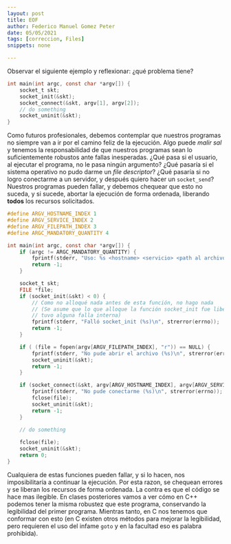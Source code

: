 ```yaml
---
layout: post
title: EOF
author: Federico Manuel Gomez Peter
date: 05/05/2021
tags: [correccion, Files]
snippets: none

---
```


Observar el siguiente ejemplo y reflexionar: ¿qué problema tiene?

```c
int main(int argc, const char *argv[]) {
	socket_t skt;
	socket_init(&skt);
	socket_connect(&skt, argv[1], argv[2]);
	// do something
	socket_uninit(&skt);
}
```

Como futuros profesionales, debemos contemplar que nuestros programas no siempre van a ir
por el camino feliz de la ejecución. Algo puede _malir sal_ y tenemos la responsabilidad
de que nuestros programas sean lo suficientemente robustos ante fallas inesperadas. 
¿Qué pasa si el usuario, al ejecutar el programa, no le pasa ningún argumento? 
¿Qué pasaría si el sistema operativo no pudo darme un _file descriptor_?
¿Qué pasaría si no logro conectarme a un servidor, y después quiero hacer
un `socket_send`? Nuestros programas pueden fallar, y debemos chequear que esto no suceda, 
y si sucede, abortar la ejecución de forma ordenada, liberando **todos** los recursos solicitados.

```c
#define ARGV_HOSTNAME_INDEX 1
#define ARGV_SERVICE_INDEX 2
#define ARGV_FILEPATH_INDEX 3
#define ARGC_MANDATORY_QUANTITY 4

int main(int argc, const char *argv[]) {
	if (argc != ARGC_MANDATORY_QUANTITY) {
		fprintf(stderr, "Uso: %s <hostname> <servicio> <path al archivo>\n", argv[0]);
		return -1;
	}

	socket_t skt;
	FILE *file;
	if (socket_init(&skt) < 0) {
		// Como no alloqué nada antes de esta función, no hago nada
		// (Se asume que lo que alloque la función socket_init fue liberado si
		// tuvo alguna falla interna)
		fprintf(stderr, "Falló socket_init (%s)\n", strerror(errno));
		return -1;
	}

	if ( (file = fopen(argv[ARGV_FILEPATH_INDEX], "r")) == NULL) {
		fprintf(stderr, "No pude abrir el archivo (%s)\n", strerror(errno));
		socket_uninit(&skt);
		return -1;
	}

	if (socket_connect(&skt, argv[ARGV_HOSTNAME_INDEX], argv[ARGV_SERVICE_INDEX]) < 0) {
		fprintf(stderr, "No pude conectarme (%s)\n", strerror(errno));
		fclose(file);
		socket_uninit(&skt);
		return -1;
	}

	// do something
	
	fclose(file);
	socket_uninit(&skt);
	return 0;
}
```


Cualquiera de estas funciones pueden fallar, y si lo hacen, nos imposibilitaría a continuar la ejecución.
Por esta razon, se chequean errores y se liberan los recursos de forma ordenada. La contra es que 
el código se hace mas ilegible. En clases posteriores vamos a ver cómo en C++ podemos tener la misma robustez
que este programa, conservando la legibilidad del primer programa. Mientras tanto, en C nos tenemos que conformar
con esto (en C existen otros métodos para mejorar la legibilidad, pero requieren el uso del infame `goto` y 
en la facultad eso es palabra prohibida).
